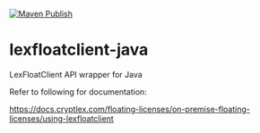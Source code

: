 [![Maven Publish](https://github.com/cryptlex/lexfloatclient-java/actions/workflows/maven-publish.yml/badge.svg)](https://github.com/cryptlex/lexfloatclient-java/actions/workflows/maven-publish.yml)

# lexfloatclient-java

LexFloatClient API wrapper for Java

Refer to following for documentation:

https://docs.cryptlex.com/floating-licenses/on-premise-floating-licenses/using-lexfloatclient

